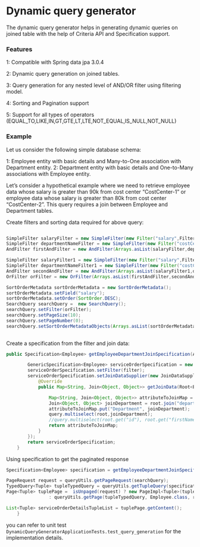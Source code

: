 # Dynamic query generator
The dynamic query generator helps in generating dynamic queries on joined table with the help of Criteria API and Specification support.

### Features
   1: Compatible with Spring data jpa 3.0.4

   2: Dynamic query generation on joined tables.

   3: Query generation for any nested level of AND/OR filter using filtering model.

   4: Sorting and Pagination support

   5: Support for all types of operators (EQUAL_TO,LIKE,IN,GT,GTE,LT,LTE,NOT_EQUAL,IS_NULL,NOT_NULL)

### Example
Let us consider the following simple database schema:

1: Employee entity with basic details and Many-to-One association with Department entity.
2: Department entity with basic details and One-to-Many associations with Employee entity.

Let’s consider a hypothetical example where we need to retrieve employee data whose salary is greater than 90k from cost center “CostCenter-1” or employee data whose salary is greater than 80k from cost center “CostCenter-2”. This query requires a join between Employee and Department tables. 


Create filters and sorting data required for above query:

```java

SimpleFilter salaryFilter = new SimpleFilter(new Filter("salary",FilterOperator.GTE,90,"Employee"));
SimpleFilter departmentNameFilter = new SimpleFilter(new Filter("costCenter",FilterOperator.EQUAL_TO,"CostCenter-1","Department"));
AndFilter firstAndFilter = new AndFilter(Arrays.asList(salaryFilter,departmentNameFilter));

SimpleFilter salaryFilter1 = new SimpleFilter(new Filter("salary",FilterOperator.GTE,80,"Employee"));
SimpleFilter departmentNameFilter1 = new SimpleFilter(new Filter("costCenter",FilterOperator.EQUAL_TO,"CostCenter-2","Department"));
AndFilter secondAndFilter = new AndFilter(Arrays.asList(salaryFilter1,departmentNameFilter1));
OrFilter orFilter = new OrFilter(Arrays.asList(firstAndFilter,secondAndFilter));

SortOrderMetadata sortOrderMetadata = new SortOrderMetadata();
sortOrderMetadata.setField("salary");
sortOrderMetadata.setOrder(SortOrder.DESC);
SearchQuery searchQuery =  new SearchQuery();
searchQuery.setFilter(orFilter);
searchQuery.setPageSize(10);
searchQuery.setPageNumber(0);
searchQuery.setSortOrderMetadataObjects(Arrays.asList(sortOrderMetadata));
		
```


Create a specification from the filter and join data:
```java
public Specification<Employee> getEmployeeDepartmentJoinSpecification(AbstractFilter filter) {

		GenericSpecification<Employee> serviceOrderSpecification = new GenericSpecification<Employee>();
		serviceOrderSpecification.setFilter(filter);
		serviceOrderSpecification.setJoinDataSupplier(new JoinDataSupplier<Employee>() {
			@Override
			public Map<String, Join<Object, Object>> getJoinData(Root<Employee> root, CriteriaQuery<?> query) {

				Map<String, Join<Object, Object>> attributeToJoinMap = new LinkedHashMap<>();
				Join<Object, Object> joinDepartment = root.join("department", JoinType.INNER);
				attributeToJoinMap.put("Department", joinDepartment);
				query.multiselect(root,joinDepartment);
				//query.multiselect(root.get("id"), root.get("firstName"), joinDepartment.get("name"));
				return attributeToJoinMap;
			}
		});
		return serviceOrderSpecification;
	}

```

Using specification to get the paginated response

```java
Specification<Employee> specification = getEmployeeDepartmentJoinSpecification(searchQuery.getFilter());

PageRequest request = queryUtils.getPageRequest(searchQuery);
TypedQuery<Tuple> tupleTypedQuery = queryUtils.getTupleQuery(specification, Employee.class, Sort.by(Sort.Direction.DESC,"salary"));
Page<Tuple> tuplePage =  isUnpaged(request) ? new PageImpl<Tuple>(tupleTypedQuery.getResultList())
				: queryUtils.getPage(tupleTypedQuery, Employee.class, request, specification);

List<Tuple> serviceOrderDetailsTupleList = tuplePage.getContent();
	}
```
you can refer to unit test `DynamicQueryGeneratorApplicationTests.test_query_generation` for the implementation details.




